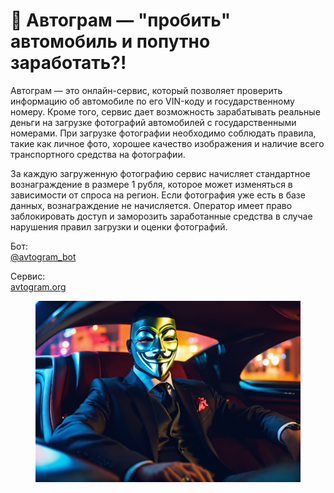 # 🚗 Автограм — "пробить" автомобиль и попутно заработать?!

Автограм — это онлайн-сервис, который позволяет проверить информацию об автомобиле по его VIN-коду и государственному номеру. Кроме того, сервис дает возможность зарабатывать реальные деньги на загрузке фотографий автомобилей с государственными номерами. При загрузке фотографии необходимо соблюдать правила, такие как личное фото, хорошее качество изображения и наличие всего транспортного средства на фотографии.

За каждую загруженную фотографию сервис начисляет стандартное вознаграждение в размере 1 рубля, которое может изменяться в зависимости от спроса на регион. Если фотография уже есть в базе данных, вознаграждение не начисляется. Оператор имеет право заблокировать доступ и заморозить заработанные средства в случае нарушения правил загрузки и оценки фотографий.

Бот:\
[@avtogram\_bot](https://t.me/ABTOGRAMBOT?start=1385244490)

Сервис:\
[avtogram.org](http://avtogram.org/)

<figure><img src=".gitbook/assets/auto.webp" alt=""><figcaption></figcaption></figure>
